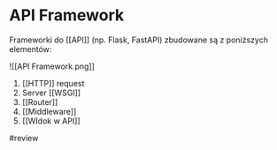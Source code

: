 # API Framework
Frameworki do [[API]] (np. Flask, FastAPI) zbudowane są z poniższych elementów:

![[API Framework.png]]

1. [[HTTP]] request
2. Server [[WSGI]]
3. [[Router]]
4. [[Middleware]]
5. [[WIdok w API]]

#review